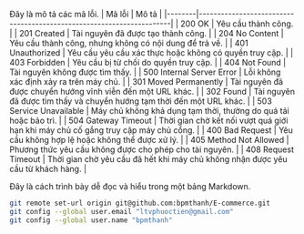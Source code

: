 Đây là mô tả các mã lỗi.
| Mã lỗi | Mô tả                                                                |
|--------|----------------------------------------------------------------------|
| 200 OK | Yêu cầu thành công.                                                  |
| 201 Created | Tài nguyên đã được tạo thành công.                                 |
| 204 No Content | Yêu cầu thành công, nhưng không có nội dung để trả về.           |
| 401 Unauthorized | Yêu cầu yêu cầu xác thực hoặc không có quyền truy cập.          |
| 403 Forbidden | Yêu cầu bị từ chối do quyền truy cập.                             |
| 404 Not Found | Tài nguyên không được tìm thấy.                                    |
| 500 Internal Server Error | Lỗi không xác định xảy ra trên máy chủ.                      |
| 301 Moved Permanently | Tài nguyên đã được chuyển hướng vĩnh viễn đến một URL khác.   |
| 302 Found | Tài nguyên đã được tìm thấy và chuyển hướng tạm thời đến một URL khác. |
| 503 Service Unavailable | Máy chủ không khả dụng tạm thời, thường do quá tải hoặc bảo trì. |
| 504 Gateway Timeout | Thời gian chờ kết nối vượt quá giới hạn khi máy chủ cố gắng truy cập máy chủ cổng. |
| 400 Bad Request | Yêu cầu không hợp lệ hoặc không thể được xử lý.                 |
| 405 Method Not Allowed | Phương thức yêu cầu không được cho phép cho tài nguyên.         |
| 408 Request Timeout | Thời gian chờ yêu cầu đã hết khi máy chủ không nhận được yêu cầu từ khách hàng. |


Đây là cách trình bày dễ đọc và hiểu trong một bảng Markdown.
```bash
git remote set-url origin git@github.com:bpmthanh/E-commerce.git
git config --global user.email "ltvphuoctien@gmail.com"
git config --global user.name "bpmthanh"

